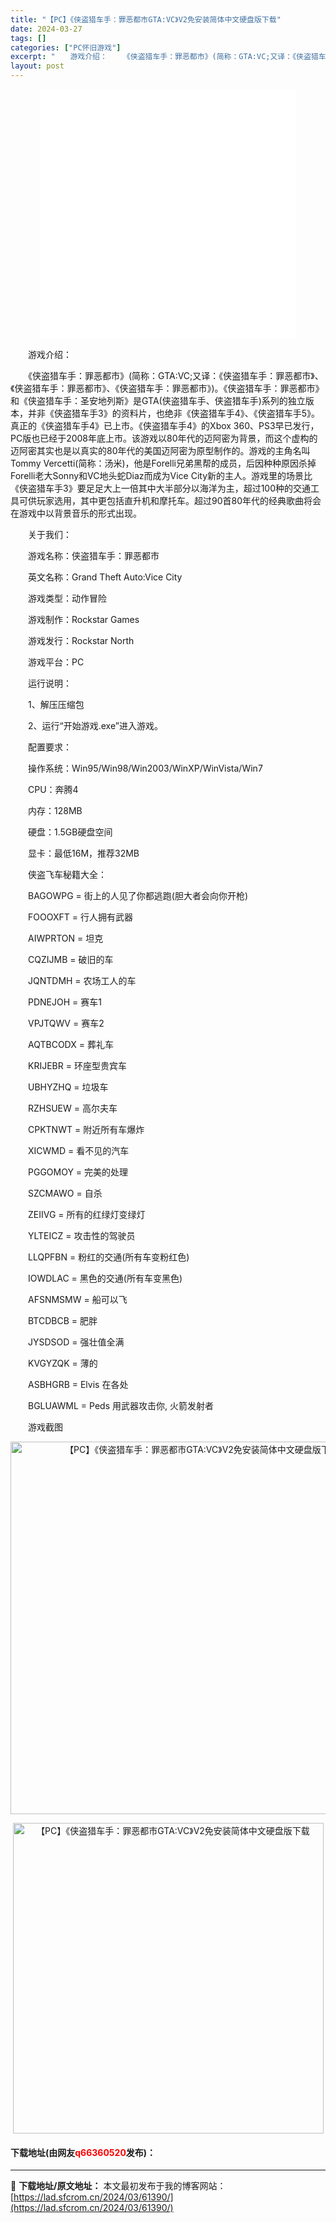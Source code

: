 ```yaml
---
title: "【PC】《侠盗猎车手：罪恶都市GTA:VC》V2免安装简体中文硬盘版下载"
date: 2024-03-27
tags: []
categories: ["PC怀旧游戏"]
excerpt: "　　游戏介绍： 　　《侠盗猎车手：罪恶都市》(简称：GTA:VC;又译：《侠盗猎车手：罪恶都市》、《侠盗猎车手：罪恶都市》、《侠盗猎车手：罪恶都市》)。《侠盗猎车手：罪恶都市》和《侠盗猎车手：圣安地列斯》是GTA(侠盗猎车手、侠盗猎车手)系列的独立版本，并非《侠盗猎车手3》的资料片，也绝非《侠盗猎车&hellip;"
layout: post
---
```


 <p style="text-align: center;"><iframe allowfullscreen="true" border="0" frameborder="0" framespacing="0" height="400" scrolling="no" src="//player.bilibili.com/player.html?aid=203528984&amp;bvid=BV1uh41127e8&amp;cid=276923276&amp;page=1" width="410"></iframe></p> <p>　　游戏介绍：</p> <p>　　《侠盗猎车手：罪恶都市》(简称：GTA:VC;又译：《侠盗猎车手：罪恶都市》、《侠盗猎车手：罪恶都市》、《侠盗猎车手：罪恶都市》)。《侠盗猎车手：罪恶都市》和《侠盗猎车手：圣安地列斯》是GTA(侠盗猎车手、侠盗猎车手)系列的独立版本，并非《侠盗猎车手3》的资料片，也绝非《侠盗猎车手4》、《侠盗猎车手5》。真正的《侠盗猎车手4》已上市。《侠盗猎车手4》的Xbox 360、PS3早已发行，PC版也已经于2008年底上市。该游戏以80年代的迈阿密为背景，而这个虚构的迈阿密其实也是以真实的80年代的美国迈阿密为原型制作的。游戏的主角名叫Tommy Vercetti(简称：汤米)，他是Forelli兄弟黑帮的成员，后因种种原因杀掉Forelli老大Sonny和VC地头蛇Diaz而成为Vice City新的主人。游戏里的场景比《侠盗猎车手3》要足足大上一倍其中大半部分以海洋为主，超过100种的交通工具可供玩家选用，其中更包括直升机和摩托车。超过90首80年代的经典歌曲将会在游戏中以背景音乐的形式出现。</p> <p>　　关于我们：</p> <p>　　游戏名称：侠盗猎车手：罪恶都市</p> <p>　　英文名称：Grand Theft Auto:Vice City</p> <p>　　游戏类型：动作冒险</p> <p>　　游戏制作：Rockstar Games</p> <p>　　游戏发行：Rockstar North</p> <p>　　游戏平台：PC</p> <p>　　运行说明：</p> <p>　　1、解压压缩包</p> <p>　　2、运行&ldquo;开始游戏.exe&rdquo;进入游戏。</p> <p>　　配置要求：</p> <p>　　操作系统：Win95/Win98/Win2003/WinXP/WinVista/Win7</p> <p>　　CPU：奔腾4</p> <p>　　内存：128MB</p> <p>　　硬盘：1.5GB硬盘空间</p> <p>　　显卡：最低16M，推荐32MB</p> <p>　　侠盗飞车秘籍大全：</p> <p>　　BAGOWPG = 街上的人见了你都逃跑(胆大者会向你开枪)</p> <p>　　FOOOXFT = 行人拥有武器</p> <p>　　AIWPRTON = 坦克</p> <p>　　CQZIJMB = 破旧的车</p> <p>　　JQNTDMH = 农场工人的车</p> <p>　　PDNEJOH = 赛车1</p> <p>　　VPJTQWV = 赛车2</p> <p>　　AQTBCODX = 葬礼车</p> <p>　　KRIJEBR = 环座型贵宾车</p> <p>　　UBHYZHQ = 垃圾车</p> <p>　　RZHSUEW = 高尔夫车</p> <p>　　CPKTNWT = 附近所有车爆炸</p> <p>　　XICWMD = 看不见的汽车</p> <p>　　PGGOMOY = 完美的处理</p> <p>　　SZCMAWO = 自杀</p> <p>　　ZEIIVG = 所有的红绿灯变绿灯</p> <p>　　YLTEICZ = 攻击性的驾驶员</p> <p>　　LLQPFBN = 粉红的交通(所有车变粉红色)</p> <p>　　IOWDLAC = 黑色的交通(所有车变黑色)</p> <p>　　AFSNMSMW = 船可以飞</p> <p>　　BTCDBCB = 肥胖</p> <p>　　JYSDSOD = 强壮值全满</p> <p>　　KVGYZQK = 薄的</p> <p>　　ASBHGRB = Elvis 在各处</p> <p>　　BGLUAWML = Peds 用武器攻击你, 火箭发射者</p> <p>　　游戏截图</p> <p align="center"><img align="" border="0" src="https://lad.sfcrom.cn/wp-content/uploads/2024/03/20240327_660439ca98ac2.webp" width="596" alt="【PC】《侠盗猎车手：罪恶都市GTA:VC》V2免安装简体中文硬盘版下载" /></p> <p align="center"><img align="" border="0" src="https://lad.sfcrom.cn/wp-content/uploads/2024/03/20240327_660439caeeaae.webp" width="497" alt="【PC】《侠盗猎车手：罪恶都市GTA:VC》V2免安装简体中文硬盘版下载" /></p> <p><h4>下载地址(由网友<font color="red">q66360520</font>发布)：</h4></p> 

---
📖 **下载地址/原文地址：** 本文最初发布于我的博客网站：[https://lad.sfcrom.cn/2024/03/61390/](https://lad.sfcrom.cn/2024/03/61390/)
